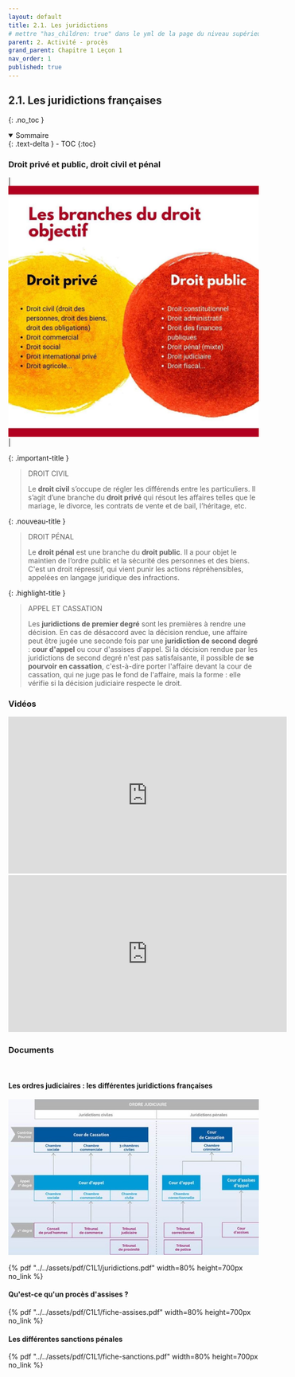 ```yaml
---
layout: default
title: 2.1. Les juridictions
# mettre "has_children: true" dans le yml de la page du niveau supérieur
parent: 2. Activité - procès
grand_parent: Chapitre 1 Leçon 1
nav_order: 1
published: true
---
```

## 2.1. Les juridictions françaises
{: .no_toc }

<details open markdown="block">
  <summary>
    Sommaire
  </summary>
  {: .text-delta }
- TOC
{:toc}
</details>

### Droit privé et public, droit civil et pénal

|  ![schema](/assets/img/schemadroit.png)    |

{: .important-title }
> DROIT CIVIL
>
> Le **droit civil** s’occupe de régler les différends entre les particuliers.  Il s’agit d’une branche du **droit privé** qui résout les affaires telles que le mariage, le divorce, les contrats de vente et de bail, l’héritage, etc.

{: .nouveau-title }
> DROIT PÉNAL
>
> Le **droit pénal** est une branche du **droit public**. Il a pour objet le maintien de l’ordre public et la sécurité des personnes et des biens. C'est un droit répressif, qui vient punir les actions répréhensibles, appelées en langage juridique des infractions.

{: .highlight-title }
> APPEL ET CASSATION
>
> Les **juridictions de premier degré** sont les premières à rendre une décision. En cas de désaccord avec la décision rendue, une affaire peut être jugée une seconde fois par une **juridiction de second degré** : **cour d'appel** ou cour d'assises d'appel. Si la décision rendue par les juridictions de second degré n'est pas satisfaisante, il possible de **se pourvoir en cassation**, c'est-à-dire porter l'affaire devant la cour de cassation, qui ne juge pas le fond de l'affaire, mais la forme : elle vérifie si la décision judiciaire respecte le droit.


### Vidéos

<iframe width="560" height="315" src="https://www.youtube.com/embed/jqEsqJ73Ef8" title="YouTube video player" frameborder="0" allow="accelerometer; autoplay; clipboard-write; encrypted-media; gyroscope; picture-in-picture; web-share" allowfullscreen></iframe>

<iframe width="560" height="315" src="https://www.youtube.com/embed/YJzSbo8tpzY" title="YouTube video player" frameborder="0" allow="accelerometer; autoplay; clipboard-write; encrypted-media; gyroscope; picture-in-picture; web-share" allowfullscreen></iframe>

### Documents
<br>

#### Les ordres judiciaires : les différentes juridictions françaises

![ordre judiciaire](/assets/img/ordre-judiciaire.png)

{% pdf "../../assets/pdf/C1L1/juridictions.pdf" width=80% height=700px no_link %}

#### Qu'est-ce qu'un procès d'assises ?

{% pdf "../../assets/pdf/C1L1/fiche-assises.pdf" width=80% height=700px no_link %}

#### Les différentes sanctions pénales

{% pdf "../../assets/pdf/C1L1/fiche-sanctions.pdf" width=80% height=700px no_link %}